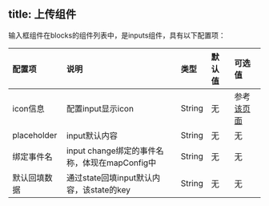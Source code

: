 title: 上传组件
---
输入框组件在blocks的组件列表中，是inputs组件，具有以下配置项：

|配置项|说明|类型|默认值|可选值|
|:--|:--|:--|:--|:--|
|icon信息|配置input显示icon|String|无|参考[该页面](http://element.eleme.io/#/zh-CN/component/icon)|
|placeholder|input默认内容|String|无|无|
|绑定事件名|input change绑定的事件名称，体现在mapConfig中|String|无|无|
|默认回填数据|通过state回填input默认内容，该state的key|String|无|无|
